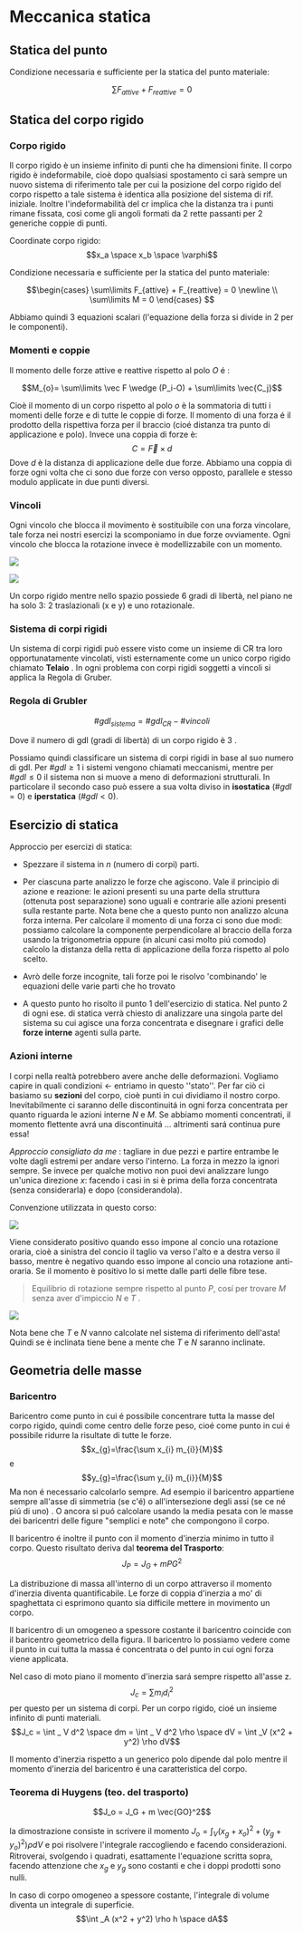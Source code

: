 # Meccanica statica 

## Statica del punto 

Condizione necessaria e sufficiente per la statica del punto materiale:

$$\sum\limits F_{attive} + F_{reattive} = 0$$

## Statica del corpo rigido

### Corpo rigido
Il corpo rigido è un insieme infinito di punti che ha dimensioni finite. Il corpo rigido è indeformabile, cioè dopo qualsiasi spostamento ci sarà sempre un nuovo sistema di riferimento tale per cui la posizione del corpo rigido del corpo rispetto a tale sistema è identica alla posizione del sistema di rif. iniziale. Inoltre l'indeformabilità del cr implica che la distanza tra i punti rimane fissata, così come gli angoli formati da 2 rette passanti per 2 generiche coppie di punti.

Coordinate corpo rigido:
$$x_a \space x_b \space \varphi$$ 

Condizione necessaria e sufficiente per la statica del punto materiale:

$$\begin{cases}
\sum\limits F_{attive} + F_{reattive} = 0 \newline  \\
\sum\limits M = 0
\end{cases} $$

Abbiamo quindi 3 equazioni scalari (l'equazione della forza si divide in 2 per le componenti). 

### Momenti e coppie

Il momento delle forze attive e reattive rispetto al polo $O$ é : 

$$M_{o}= \sum\limits \vec F \wedge (P_i-O) + \sum\limits \vec{C_j}$$

Cioè il momento di un corpo rispetto al  polo $o$  è la sommatoria di tutti i momenti delle forze e di tutte le coppie di forze. 
Il momento di una forza é il prodotto della rispettiva forza per il braccio (cioé distanza tra punto di applicazione e polo).
Invece una coppia di forze è: 
$$C=\vec{F}\times d$$
Dove $d$ è la distanza di applicazione delle due forze. Abbiamo una coppia di forze ogni volta che ci sono due forze con verso opposto, parallele e stesso modulo applicate in due punti diversi. 

### Vincoli
Ogni vincolo che blocca il movimento è sostituibile con una forza vincolare, tale forza nei nostri esercizi la scomponiamo in due forze ovviamente. Ogni vincolo che blocca la rotazione invece è modellizzabile con un momento. 

![](images/incastro%20cerniera%20e%20pattino.png)

![](images/manicotto%20e%20carrello.png)

Un corpo rigido mentre nello spazio possiede 6 gradi di libertà, nel piano ne ha solo 3: 2 traslazionali (x e y) e uno rotazionale.

### Sistema di corpi rigidi 
Un sistema di corpi rigidi può essere visto come un insieme di CR tra loro opportunatamente vincolati, visti esternamente come un unico corpo rigido chiamato **Telaio** . 
In ogni problema con corpi rigidi soggetti a vincoli si applica la Regola di Gruber.

### Regola di Grubler 
$$\#gdl_{sistema}=\#gdl_{CR} - \#vincoli $$

Dove il numero di gdl (gradi di libertà) di un corpo rigido è 3 . 

Possiamo quindi classificare un sistema di corpi rigidi in base al suo numero di gdl. 
Per $\#gdl \ge 1$ i sistemi vengono chiamati meccanismi, mentre per $\#gdl \le 0$ il sistema non si muove a meno di deformazioni strutturali. In particolare il secondo caso può essere a sua volta diviso in **isostatica** ($\#gdl = 0$) e **iperstatica** ($\#gdl < 0$). 

## Esercizio di statica 

Approccio per esercizi di statica: 
- Spezzare il sistema in $n$ (numero di corpi) parti.
- Per ciascuna parte analizzo le forze che agiscono. Vale il principio di azione e reazione: le azioni presenti su una parte della struttura (ottenuta post separazione) sono uguali e contrarie alle azioni presenti sulla restante parte. Nota bene che a questo punto non analizzo alcuna forza interna. Per calcolare il momento di una forza ci sono due modi: possiamo calcolare la componente perpendicolare al braccio della forza usando la trigonometria oppure (in alcuni casi molto piú comodo) calcolo la distanza della retta di applicazione della forza rispetto al polo scelto. 

- Avrò delle forze incognite, tali forze poi le risolvo 'combinando' le equazioni delle varie parti che ho trovato
- A questo punto ho risolto il punto 1 dell'esercizio di statica. Nel punto 2 di ogni ese. di statica verrà chiesto di analizzare una singola parte del sistema su cui agisce una forza concentrata e disegnare i grafici delle **forze interne** agenti sulla parte. 

### Azioni interne 
I corpi nella realtà potrebbero avere anche delle deformazioni. Vogliamo capire in quali condizioni $\leftarrow$ entriamo in questo ''stato''. Per far ciò ci basiamo su **sezioni** del corpo, cioè punti in cui dividiamo il nostro corpo. 
Inevitabilmente ci saranno delle discontinuitá in ogni forza concentrata per quanto riguarda le azioni interne $N$ e $M$. Se abbiamo momenti concentrati, il momento flettente avrá una discontinuitá ... altrimenti sará continua pure essa! 

*Approccio consigliato da me* : tagliare in due pezzi e partire entrambe le volte dagli estremi per andare verso l'interno. La forza in mezzo la ignori sempre. Se invece per qualche motivo non puoi devi analizzare lungo un'unica direzione $x$: facendo i casi in si è prima della forza concentrata (senza considerarla) e dopo (considerandola).


Convenzione utilizzata in questo corso:

![](images/convenzioni.png)

Viene considerato positivo quando esso impone al concio una rotazione oraria, cioè a sinistra del concio il taglio va verso l'alto e a destra verso il basso, mentre è negativo quando esso impone al concio una rotazione anti-oraria.
Se il momento è positivo lo si mette dalle parti delle fibre tese. 
> Equilibrio di rotazione sempre rispetto al punto $P$, cosí per trovare $M$ senza aver d'impiccio $N$ e $T$ .  

![](images/concio.png)

Nota bene che $T$ e $N$ vanno calcolate nel sistema di riferimento dell'asta! Quindi se è inclinata tiene bene a mente che $T$ e $N$ saranno inclinate.

## Geometria delle masse 

### Baricentro 
Baricentro come punto in cui é possibile concentrare tutta la masse del corpo rigido, quindi come centro delle forze peso, cioé come punto in cui é possibile ridurre la risultate di tutte le forze. $$x_{g}=\frac{\sum x_{i} m_{i}}{M}$$ e $$y_{g}=\frac{\sum y_{i} m_{i}}{M}$$
Ma non é necessario calcolarlo sempre. Ad esempio il baricentro appartiene sempre all'asse di simmetria (se c'é) o all'intersezione degli assi (se ce né piú di uno) . O ancora si puó calcolare usando la media pesata con le masse dei baricentri delle figure "semplici e note" che compongono il corpo. 

Il baricentro é inoltre il punto con il momento d'inerzia minimo in tutto il corpo. Questo risultato deriva dal **teorema del Trasporto**:
$$J_{P}=J_{G}+m{PG}^2$$

La distribuzione di massa all'interno di un corpo attraverso il momento d'inerzia diventa quantificabile. Le forze di coppia d'inerzia a mo' di spaghettata ci esprimono quanto sia difficile mettere in movimento un corpo. 

Il baricentro di un omogeneo a spessore costante il baricentro coincide con il baricentro geometrico della figura. 
Il baricentro lo possiamo vedere come il punto in cui tutta la massa é concentrata o del punto in cui ogni forza viene applicata. 

Nel caso di moto piano il momento d'inerzia sará sempre rispetto all'asse z. $$J_c = \sum m_i d_i ^2$$
per questo per un sistema di corpi. 
Per un corpo rigido, cioé un insieme infinito di punti materiali. 
$$J_c = \int _ V d^2 \space dm = \int _ V d^2  \rho \space dV  = \int _V (x^2 + y^2) \rho dV$$

Il momento d'inerzia rispetto a un generico polo dipende dal polo mentre il momento d'inerzia del baricentro é una caratteristica del corpo. 

### Teorema di Huygens (teo. del trasporto)

$$J_o = J_G + m \vec{GO}^2$$

la dimostrazione consiste in scrivere il momento $J_o = \int _V (x_g + x_o)^2 + (y_g + y_o)^2) \rho dV$ e poi risolvere l'integrale raccogliendo e facendo considerazioni. Ritroverai, svolgendo i quadrati, esattamente l'equazione scritta sopra, facendo attenzione che $x_g$ e $y_g$ sono costanti e che i doppi prodotti sono nulli. 

In caso di corpo omogeneo a spessore costante, l'integrale di volume diventa un integrale di superficie. 
$$\int _A (x^2 + y^2) \rho h \space dA$$
